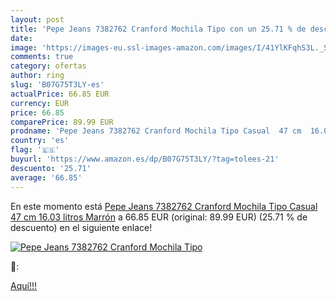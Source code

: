 ```yaml
---
layout: post
title: 'Pepe Jeans 7382762 Cranford Mochila Tipo con un 25.71 % de descuento'
date: 
image: 'https://images-eu.ssl-images-amazon.com/images/I/41YlKFqhS3L._SL200_.jpg'
comments: true
category: ofertas
author: ring
slug: 'B07G75T3LY-es'
actualPrice: 66.85 EUR
currency: EUR
price: 66.85
comparePrice: 89.99 EUR
prodname: 'Pepe Jeans 7382762 Cranford Mochila Tipo Casual  47 cm  16.03 litros  Marrón'
country: 'es'
flag: '🇪🇸'
buyurl: 'https://www.amazon.es/dp/B07G75T3LY/?tag=tolees-21'
descuento: '25.71'
average: '66.85'
---
```


En este momento está [Pepe Jeans 7382762 Cranford Mochila Tipo Casual  47 cm  16.03 litros  Marrón](https://www.amazon.es/dp/B07G75T3LY/?tag=tolees-21) a 66.85 EUR (original: 89.99 EUR) (25.71 %  de descuento) en el siguiente enlace!

[![Pepe Jeans 7382762 Cranford Mochila Tipo](https://images-eu.ssl-images-amazon.com/images/I/41YlKFqhS3L._SL200_.jpg)](https://www.amazon.es/dp/B07G75T3LY/?tag=tolees-21)

🔎:


[Aquí!!!](https://www.amazon.es/dp/B07G75T3LY/?tag=tolees-21)
